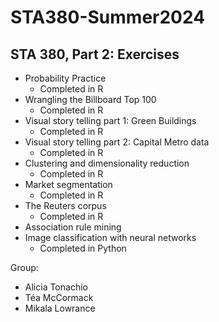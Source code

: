 # STA380-Summer2024
 
## STA 380, Part 2: Exercises

- Probability Practice
   - Completed in R
- Wrangling the Billboard Top 100
   - Completed in R
- Visual story telling part 1: Green Buildings
   - Completed in R
- Visual story telling part 2: Capital Metro data
   - Completed in R
- Clustering and dimensionality reduction
   - Completed in R
- Market segmentation
   - Completed in R
- The Reuters corpus
   - Completed in R
- Association rule mining
- Image classification with neural networks
   - Completed in Python


Group: 
- Alicia Tonachio
- Téa McCormack
- Mikala Lowrance
